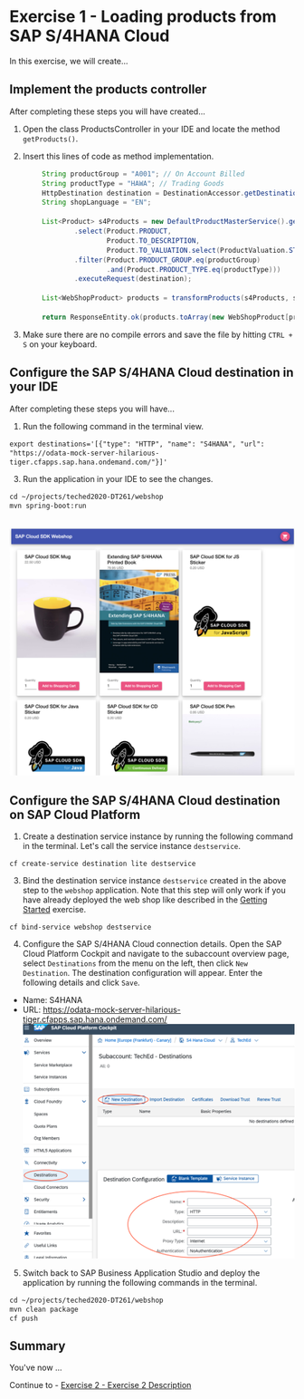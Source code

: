 # Exercise 1 - Loading products from SAP S/4HANA Cloud

In this exercise, we will create...

## Implement the products controller

After completing these steps you will have created...

1. Open the class ProductsController in your IDE and locate the method `getProducts()`.

2.	Insert this lines of code as method implementation.
```java
		String productGroup = "A001"; // On Account Billed
		String productType = "HAWA"; // Trading Goods
		HttpDestination destination = DestinationAccessor.getDestination("S4HANA").asHttp();
		String shopLanguage = "EN";
		
		List<Product> s4Products = new DefaultProductMasterService().getAllProduct()
				.select(Product.PRODUCT,
						Product.TO_DESCRIPTION,
						Product.TO_VALUATION.select(ProductValuation.STANDARD_PRICE))
				.filter(Product.PRODUCT_GROUP.eq(productGroup)
						.and(Product.PRODUCT_TYPE.eq(productType)))
				.executeRequest(destination);

		List<WebShopProduct> products = transformProducts(s4Products, shopLanguage);

		return ResponseEntity.ok(products.toArray(new WebShopProduct[products.size()]));
```

3. Make sure there are no compile errors and save the file by hitting `CTRL + S` on your keyboard.


## Configure the SAP S/4HANA Cloud destination in your IDE

After completing these steps you will have...

1. Run the following command in the terminal view.
```
export destinations='[{"type": "HTTP", "name": "S4HANA", "url": "https://odata-mock-server-hilarious-tiger.cfapps.sap.hana.ondemand.com/"}]'
```

3. Run the application in your IDE to see the changes.
```
cd ~/projects/teched2020-DT261/webshop
mvn spring-boot:run
```
<br>![](/exercises/ex1/images/product_list_page.png)


## Configure the SAP S/4HANA Cloud destination on SAP Cloud Platform

1. Create a destination service instance by running the following command in the terminal. Let's call the service instance `destservice`.
```
cf create-service destination lite destservice
```

3. Bind the destination service instance `destservice` created in the above step to the `webshop` application. Note that this step will only work if you have already deployed the web shop like described in the [Getting Started](exercises/ex0/) exercise.
```
cf bind-service webshop destservice
```

4. Configure the SAP S/4HANA Cloud connection details. Open the SAP Cloud Platform Cockpit and navigate to the subaccount overview page, select `Destinations` from the menu on the left, then click `New Destination`. The destination configuration will appear. Enter the following details and click `Save`.
* Name: S4HANA
* URL: https://odata-mock-server-hilarious-tiger.cfapps.sap.hana.ondemand.com/
<br>![](/exercises/ex1/images/configure_destination.png)

5. Switch back to SAP Business Application Studio and deploy the application by running the following commands in the terminal.
```
cd ~/projects/teched2020-DT261/webshop
mvn clean package
cf push
```

## Summary

You've now ...

Continue to - [Exercise 2 - Exercise 2 Description](../ex2/README.md)

